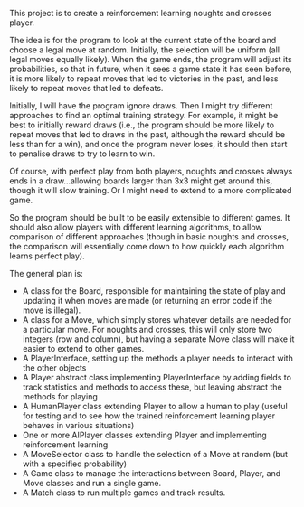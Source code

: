 This project is to create a reinforcement learning noughts and crosses player.

The idea is for the program to look at the current state of the board and choose a legal move at random.
Initially, the selection will be uniform (all legal moves equally likely). When the game ends, the program will adjust its probabilities, so that in future, when it sees a game state it has seen before, it is more likely to repeat moves that led to victories in the past, and less likely to repeat moves that led to defeats.

Initially, I will have the program ignore draws. Then I might try different approaches to find an optimal training strategy. For example, it might be best to initially reward draws (i.e., the program should be more likely to repeat moves that led to draws in the past, although the reward should be less than for a win), and once the program never loses, it should then start to penalise draws to try to learn to win.

Of course, with perfect play from both players, noughts and crosses always ends in a draw...allowing boards larger than 3x3 might get around this, though it will slow training. Or I might need to extend to a more complicated game.

So the program should be built to be easily extensible to different games. It should also allow players with different learning algorithms, to allow comparison of different approaches (though in basic noughts and crosses, the comparison will essentially come down to how quickly each algorithm learns perfect play).

The general plan is: 
- A class for the Board, responsible for maintaining the state of play and updating it when moves are made (or returning an error code if the move is illegal).
- A class for a Move, which simply stores whatever details are needed for a particular move. For noughts and crosses, this will only store two integers (row and column), but having a separate Move class will make it easier to extend to other games.
- A PlayerInterface, setting up the methods a player needs to interact with the other objects
- A Player abstract class implementing PlayerInterface by adding fields to track statistics and methods to access these, but leaving abstract the methods for playing
- A HumanPlayer class extending Player to allow a human to play (useful for testing and to see how the trained reinforcement learning player behaves in various situations)
- One or more AIPlayer classes extending Player and implementing reinforcement learning
- A MoveSelector class to handle the selection of a Move at random (but with a specified probability)
- A Game class to manage the interactions between Board, Player, and Move classes and run a single game.
- A Match class to run multiple games and track results.
